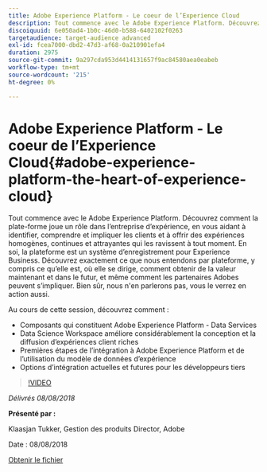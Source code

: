 ```yaml
---
title: Adobe Experience Platform - Le coeur de l’Experience Cloud
description: Tout commence avec le Adobe Experience Platform. Découvrez comment la plate-forme joue un rôle dans l’entreprise d’expérience, en vous aidant à identifier, comprendre et impliquer les clients et à offrir des expériences homogènes, continues et attrayantes qui les ravissent à tout moment.
discoiquuid: 6e050ad4-1b0c-46d0-b588-6402102f0263
targetaudience: target-audience advanced
exl-id: fcea7000-dbd2-47d3-af68-0a210901efa4
duration: 2975
source-git-commit: 9a297cda953d4414131657f9ac84580aea0eabeb
workflow-type: tm+mt
source-wordcount: '215'
ht-degree: 0%

---
```


# Adobe Experience Platform - Le coeur de l’Experience Cloud{#adobe-experience-platform-the-heart-of-experience-cloud}

Tout commence avec le Adobe Experience Platform. Découvrez comment la plate-forme joue un rôle dans l’entreprise d’expérience, en vous aidant à identifier, comprendre et impliquer les clients et à offrir des expériences homogènes, continues et attrayantes qui les ravissent à tout moment. En soi, la plateforme est un système d’enregistrement pour Experience Business.  Découvrez exactement ce que nous entendons par plateforme, y compris ce qu’elle est, où elle se dirige, comment obtenir de la valeur maintenant et dans le futur, et même comment les partenaires Adobes peuvent s’impliquer. Bien sûr, nous n&#39;en parlerons pas, vous le verrez en action aussi.

Au cours de cette session, découvrez comment :

* Composants qui constituent Adobe Experience Platform - Data Services
* Data Science Workspace améliore considérablement la conception et la diffusion d’expériences client riches
* Premières étapes de l’intégration à Adobe Experience Platform et de l’utilisation du modèle de données d’expérience
* Options d’intégration actuelles et futures pour les développeurs tiers

>[!VIDEO](https://video.tv.adobe.com/v/23270/?quality=9)

*Délivrés 08/08/2018*

**Présenté par :**

Klaasjan Tukker, Gestion des produits Director, Adobe

Date : 08/08/2018

[Obtenir le fichier](assets/20180808-gems-adobe+cloud+platform-experience+system+of+record-1.pdf)

<!--
[Get back to the Overview](https://helpx.adobe.com/experience-manager/kt/eseminars/gems/aem-index.html)
-->
